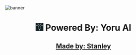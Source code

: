 <img src="https://i.ibb.co/hMjB4hY/hello.gif" alt="banner">
<h1 align="center">
  <img src="./dashboard/images/logo-non-bg.png" width="25px"> Powered By: Yoru AI 
</h1><h2 align="center">
  <a href="https://www.facebook.com/drakemarjhun.montefalco"> Made by: Stanley 
  </h2>